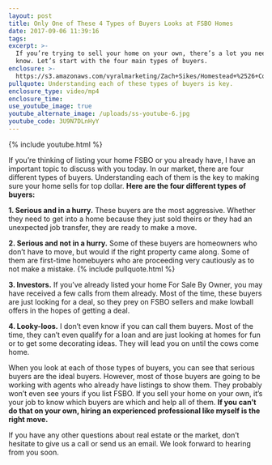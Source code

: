 ```yaml
---
layout: post
title: Only One of These 4 Types of Buyers Looks at FSBO Homes
date: 2017-09-06 11:39:16
tags:
excerpt: >-
  If you’re trying to sell your home on your own, there’s a lot you need to
  know. Let’s start with the four main types of buyers.
enclosure: >-
  https://s3.amazonaws.com/vyralmarketing/Zach+Sikes/Homestead+%2526+Co-+Only+One+of+These+4+Types+of+Buyers+Looks+at+FSBO+Homes.mp4
pullquote: Understanding each of these types of buyers is key.
enclosure_type: video/mp4
enclosure_time:
use_youtube_image: true
youtube_alternate_image: /uploads/ss-youtube-6.jpg
youtube_code: 3U9N7DLnHyY
---
```



{% include youtube.html %}

If you’re thinking of listing your home FSBO or you already have, I have an important topic to discuss with you today. In our market, there are four different types of buyers. Understanding each of them is the key to making sure your home sells for top dollar. **Here are the four different types of buyers:**

**1. Serious and in a hurry.** These buyers are the most aggressive. Whether they need to get into a home because they just sold theirs or they had an unexpected job transfer, they are ready to make a move.

**2. Serious and not in a hurry.** Some of these buyers are homeowners who don’t have to move, but would if the right property came along. Some of them are first-time homebuyers who are proceeding very cautiously as to not make a mistake. {% include pullquote.html %}

**3. Investors.** If you’ve already listed your home For Sale By Owner, you may have received a few calls from them already. Most of the time, these buyers are just looking for a deal, so they prey on FSBO sellers and make lowball offers in the hopes of getting a deal.

**4. Looky-loos.** I don’t even know if you can call them buyers. Most of the time, they can’t even qualify for a loan and are just looking at homes for fun or to get some decorating ideas. They will lead you on until the cows come home.

When you look at each of those types of buyers, you can see that serious buyers are the ideal buyers. However, most of those buyers are going to be working with agents who already have listings to show them. They probably won’t even see yours if you list FSBO. If you sell your home on your own, it’s your job to know which buyers are which and help all of them. **If you can’t do that on your own, hiring an experienced professional like myself is the right move.**

If you have any other questions about real estate or the market, don’t hesitate to give us a call or send us an email. We look forward to hearing from you soon.